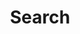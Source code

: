 ---
title: "Search" # in any language you want
layout: "search" # necessary for search
# url: "/archive"
# description: "Description for Search"
summary: "search"
placeholder: "Look for something..."
---